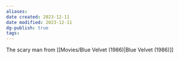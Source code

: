 ```yaml
---
aliases: 
date created: 2023-12-11
date modified: 2023-12-11
dg-publish: true
tags: 
---
```


The scary man from [[Movies/Blue Velvet (1986)\|Blue Velvet (1986)]]